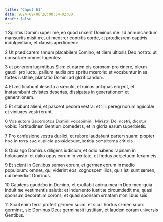 ```yaml
---
title: "Caput 61"
date: 2024-09-06T20:00:54+02:00
draft: false
---
```



1 Spiritus Domini super me, eo quod unxerit Dominus me: ad annunciandum mansuetis misit me, ut mederer contritis corde, et prædicarem captivis indulgentiam, et clausis apertionem:

2 Ut prædicarem annum placabilem Domino, et diem ultionis Deo nostro: ut consolarer omnes lugentes:

3 ut ponerem lugentibus Sion: et darem eis coronam pro cinere, oleum gaudii pro luctu, pallium laudis pro spiritu mœroris: et vocabuntur in ea fortes iustitiæ, plantatio Domini ad glorificandum.

4 Et ædificabunt deserta a sæculo, et ruinas antiquas erigent, et instaurabunt civitates desertas, dissipatas in generationem et generationem.

5 Et stabunt alieni, et pascent pecora vestra: et filii peregrinorum agricolæ et vinitores vestri erunt.

6 Vos autem Sacerdotes Domini vocabimini: Ministri Dei nostri, dicetur vobis: Fortitudinem Gentium comedetis, et in gloria earum superbietis.

7 Pro confusione vestra duplici, et rubore laudabunt partem suam: propter hoc in terra sua duplicia possidebunt, lætitia sempiterna erit eis.

8 Quia ego Dominus diligens iudicium, et odio habens rapinam in holocausto: et dabo opus eorum in veritate, et fœdus perpetuum feriam eis.

9 Et scient in Gentibus semen eorum, et germen eorum in medio populorum: omnes, qui viderint eos, cognoscent illos, quia isti sunt semen, cui benedixit Dominus.

10 Gaudens gaudebo in Domino, et exultabit anima mea in Deo meo: quia induit me vestimentis salutis: et indumento iustitiæ circumdedit me, quasi sponsum decoratum corona, et quasi sponsam ornatam monilibus suis.

11 Sicut enim terra profert germen suum, et sicut hortus semen suum germinat, sic Dominus Deus germinabit iustitiam, et laudem coram universis Gentibus.

